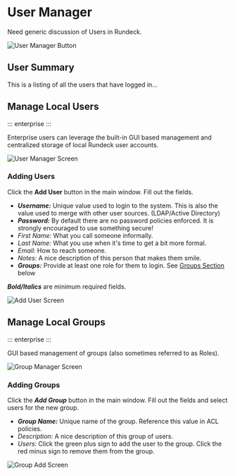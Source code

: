 # User Manager

Need generic discussion of Users in Rundeck.

![User Manager Button](@assets/img/usermgr-menu-button.png)

## User Summary

This is a listing of all the users that have logged in...

## Manage Local Users
::: enterprise
:::

Enterprise users can leverage the built-in GUI based management and centralized storage of local Rundeck user accounts.

![User Manager Screen](@assets/img/usermgr-manage-users.png)

### Adding Users

Click the **Add User** button in the main window.  Fill out the fields.

  - ___Username:___ Unique value used to login to the system.  This is also the value used to merge with other user sources. (LDAP/Active Directory)
  - ___Password:___ By default there are no password policies enforced.  It is strongly encouraged to use something secure!
  - _First Name:_ What you call someone informally.
  - _Last Name:_ What you use when it's time to get a bit more formal.
  - _Email:_ How to reach someone.
  - _Notes:_ A nice description of this person that makes them smile.
  - ___Groups:___ Provide at least one role for them to login. See [Groups Section](#manage-local-groups) below

  ___Bold/Italics___ are minimum required fields.

![Add User Screen](@assets/img/usermgr-add-user.png)

## Manage Local Groups
::: enterprise
:::

GUI based management of groups (also sometimes referred to as Roles).

![Group Manager Screen](@assets/img/usermgr-manage-groups.png)

### Adding Groups

Click the ***Add Group*** button in the main window.  Fill out the fields and select users for the new group.

  - ___Group Name:___ Unique name of the group.  Reference this value in ACL policies.
  - _Description:_ A nice description of this group of users.
  - _Users:_ Click the green plus sign to add the user to the group.  Click the red minus sign to remove them from the group.

![Group Add Screen](@assets/img/usermgr-add-group.png)
